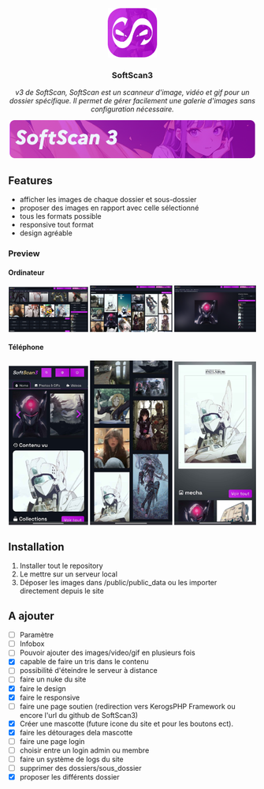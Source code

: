 <div align="center">
    <img alt="Logo" src=".ksinf/icon_prev.png" height="100">
    <h3>SoftScan3</h3>
    <p><em>v3 de SoftScan, SoftScan est un scanneur d'image, vidéo et gif pour un dossier spécifique. Il permet de gérer facilement une galerie d'images sans configuration nécessaire.</em></p>
</div>

<div align="center">
<img alt="" src=".ksinf/banner_low.png">
</div>

## Features
- afficher les images de chaque dossier et sous-dossier
- proposer des images en rapport avec celle sélectionné
- tous les formats possible
- responsive tout format
- design agréable

### Preview
#### Ordinateur
<div align="center">
    <img alt="" src=".ksinf/prevpc1.png" width="32%">
    <img alt="" src=".ksinf/prevpc2.png" width="33%">
    <img alt="" src=".ksinf/prevpc3.png" width="33%">
</div>

#### Téléphone
<div align="center">
    <img alt="" src=".ksinf/prevph1.jpg" width="32%">
    <img alt="" src=".ksinf/prevph2.jpg" width="33%">
    <img alt="" src=".ksinf/prevph3.jpg" width="33%">
</div>

## Installation
1. Installer tout le repository
2. Le mettre sur un serveur local
3. Déposer les images dans /public/public_data ou les importer directement depuis le site

## A ajouter
- [ ] Paramètre
- [ ] Infobox
- [ ] Pouvoir ajouter des images/video/gif en plusieurs fois
- [x] capable de faire un tris dans le contenu
- [ ] possibilité d'éteindre le serveur à distance
- [ ] faire un nuke du site
- [x] faire le design
- [x] faire le responsive
- [ ] faire une page soutien (redirection vers KerogsPHP Framework ou encore l'url du github de SoftScan3)
- [x] Créer une mascotte (future icone du site et pour les boutons ect).
- [x] faire les détourages dela mascotte
- [ ] faire une page login
- [ ] choisir entre un login admin ou membre
- [ ] faire un système de logs du site
- [ ] supprimer des dossiers/sous_dossier
- [x] proposer les différents dossier